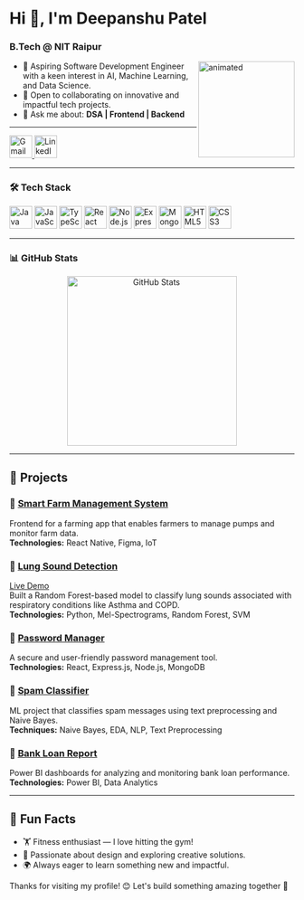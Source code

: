 <h1 align="left">Hi 👋, I'm Deepanshu Patel</h1>
<h3 align="left">B.Tech @ NIT Raipur</h3>

<img align="right" height="170" src="https://giffiles.alphacoders.com/398/3987.gif" alt="animated" />

- 🚀 Aspiring Software Development Engineer with a keen interest in AI, Machine Learning, and Data Science.  
- 🌱 Open to collaborating on innovative and impactful tech projects.  
- 💬 Ask me about: **DSA | Frontend | Backend**

---

<div align="left">
  <a href="mailto:deepanshupatel9229@gmail.com" target="_blank">
    <img src="https://img.shields.io/static/v1?message=Gmail&logo=gmail&label=&color=9e0814&logoColor=white&labelColor=&style=for-the-badge" height="40" alt="Gmail" />
  </a>
  <a href="https://www.linkedin.com/in/deepanshu-offi/" target="_blank">
    <img src="https://img.shields.io/static/v1?message=LinkedIn&logo=linkedin&label=&color=002e99&logoColor=white&labelColor=&style=for-the-badge" height="40" alt="LinkedIn" />
  </a>
</div>

---

### 🛠️ Tech Stack

<div align="left">
  <img src="https://cdn.jsdelivr.net/gh/devicons/devicon/icons/java/java-original.svg" height="40" alt="Java" />
  <img src="https://cdn.simpleicons.org/javascript/F7DF1E" height="40" alt="JavaScript" />
  <img src="https://cdn.simpleicons.org/typescript/3178C6" height="40" alt="TypeScript" />
  <img src="https://cdn.simpleicons.org/react/61DAFB" height="40" alt="React" />
  <img src="https://cdn.simpleicons.org/nodedotjs/339933" height="40" alt="Node.js" />
  <img src="https://skillicons.dev/icons?i=express" height="40" alt="Express" />
  <img src="https://cdn.simpleicons.org/mongodb/47A248" height="40" alt="MongoDB" />
  <img src="https://cdn.simpleicons.org/html5/E34F26" height="40" alt="HTML5" />
  <img src="https://cdn.simpleicons.org/css/1572B6" height="40" alt="CSS3" />
</div>

---

### 📊 GitHub Stats

<div align="center">
  <img src="https://github-readme-stats.vercel.app/api?username=Deepanshu9229&show_icons=true&theme=radical&hide_title=false&hide_border=true" height="300" alt="GitHub Stats" />
</div>

---

<!-- Proudly created with GPRM ( https://gprm.itsvg.in )
<img src="/github-metrics.svg" alt="GitHub Metrics" width="100%">

---
 -->

## 🌟 Projects

### 🔹 [Smart Farm Management System](https://github.com/your-repo)
Frontend for a farming app that enables farmers to manage pumps and monitor farm data.  
**Technologies:** React Native, Figma, IoT

### 🔹 [Lung Sound Detection](https://github.com/Deepanshu9229/lung_sound_classification)  
[Live Demo](https://lsd-47kq.onrender.com)  
Built a Random Forest-based model to classify lung sounds associated with respiratory conditions like Asthma and COPD.  
**Technologies:** Python, Mel-Spectrograms, Random Forest, SVM

### 🔹 [Password Manager](https://github.com/Deepanshu9229/Password_Manager)  
A secure and user-friendly password management tool.  
**Technologies:** React, Express.js, Node.js, MongoDB

### 🔹 [Spam Classifier](https://github.com/Deepanshu9229/Spam_Classifier)  
ML project that classifies spam messages using text preprocessing and Naive Bayes.  
**Techniques:** Naive Bayes, EDA, NLP, Text Preprocessing

### 🔹 [Bank Loan Report](https://github.com/Deepanshu9229/LoanVista)  
Power BI dashboards for analyzing and monitoring bank loan performance.  
**Technologies:** Power BI, Data Analytics

---

## 🎯 Fun Facts

- 🏋️ Fitness enthusiast — I love hitting the gym!  
- 🎨 Passionate about design and exploring creative solutions.  
- 🌍 Always eager to learn something new and impactful.

Thanks for visiting my profile! 😊 Let's build something amazing together 🚀
